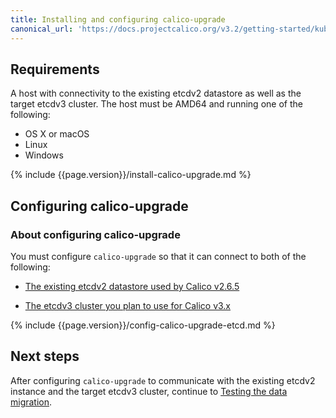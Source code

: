 ```yaml
---
title: Installing and configuring calico-upgrade
canonical_url: 'https://docs.projectcalico.org/v3.2/getting-started/kubernetes/upgrade/setup'
---
```


## Requirements

A host with connectivity to the existing etcdv2 datastore as well as the
target etcdv3 cluster. The host must be AMD64 and running one of the following:

- OS X or macOS
- Linux
- Windows

{% include {{page.version}}/install-calico-upgrade.md %}

## Configuring calico-upgrade

### About configuring calico-upgrade

You must configure `calico-upgrade` so that it can connect to both of the
following:

- [The existing etcdv2 datastore used by Calico v2.6.5](#configuring-calico-upgrade-to-connect-to-the-etcdv2-datastore)

- [The etcdv3 cluster you plan to use for Calico v3.x](#configuring-calico-upgrade-to-connect-to-the-etcdv3-cluster)

{% include {{page.version}}/config-calico-upgrade-etcd.md %}

## Next steps

After configuring `calico-upgrade` to communicate with the existing etcdv2 instance
and the target etcdv3 cluster, continue to [Testing the data migration](/{{page.version}}/getting-started/kubernetes/upgrade/test).

